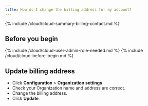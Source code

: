 ```yaml
---
title: How do I change the billing address for my account?
---
```


{% include /cloud/cloud-summary-billing-contact.md %}

## Before you begin

{% include /cloud/cloud-user-admin-role-needed.md %}
{% include /cloud/cloud-before-begin.md %}

## Update billing address

* Click **Configuration** > **Organization settings**
* Check your Organization name and address are correct.
* Change the billing address.
* Click **Update**.
